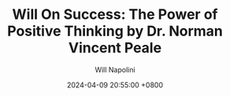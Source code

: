 ---
title: "Will On Success: The Power of Positive Thinking by Dr. Norman Vincent Peale"
author: Will Napolini
date: 2024-04-09 20:55:00 +0800
categories: [Mindset, Book-summaries]
tags:
  [
    power-of-positive-thinking,
    dr-norman-vincent-peale,
    optimism,
    positive-attitude,
    self-help,
    belief,
    motivation,
    goal-setting,
    visualization,
    success,
    overcoming-obstacles,
    positive-mindset,
    mental-strength,
    attitude-of-gratitude,
    personal-growth,
    self-improvement,
    achieving-goals,
    positive-thinking-techniques,
    pma,
    hope,
    resilience
  ]
image: https://pbs.twimg.com/media/GO2FV9jXEAExpOv?format=jpg&name=large
alt: "Will On Success: The Power of Positive Thinking by Dr. Norman Vincent Peale"
fallback:
  - 
  # Replace with the URL of your backup image
  -
  # Replace with the URL of your backup image
---